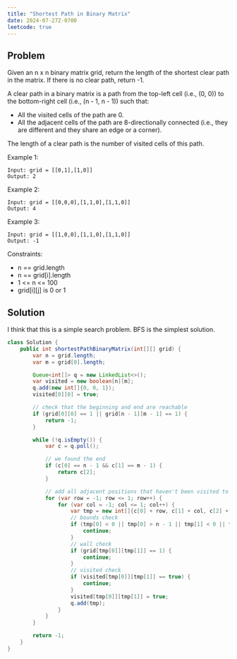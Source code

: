 ```yaml
---
title: "Shortest Path in Binary Matrix"
date: 2024-07-27Z-0700
leetcode: true
---
```


## Problem

Given an n x n binary matrix grid, return the length of the shortest clear path in the matrix. If there is no clear path, return -1.

A clear path in a binary matrix is a path from the top-left cell (i.e., (0, 0)) to the bottom-right cell (i.e., (n - 1, n - 1)) such that:

- All the visited cells of the path are 0.
- All the adjacent cells of the path are 8-directionally connected (i.e., they are different and they share an edge or a corner).

The length of a clear path is the number of visited cells of this path.

Example 1:

```text
Input: grid = [[0,1],[1,0]]
Output: 2
```

Example 2:

```text
Input: grid = [[0,0,0],[1,1,0],[1,1,0]]
Output: 4
```

Example 3:

```text
Input: grid = [[1,0,0],[1,1,0],[1,1,0]]
Output: -1
```

Constraints:

- n == grid.length
- n == grid[i].length
- 1 <= n <= 100
- grid\[i][j] is 0 or 1

## Solution

I think that this is a simple search problem. BFS is the simplest solution.

```java
class Solution {
    public int shortestPathBinaryMatrix(int[][] grid) {
        var n = grid.length;
        var m = grid[0].length;

        Queue<int[]> q = new LinkedList<>();
        var visited = new boolean[n][m];
        q.add(new int[]{0, 0, 1});
        visited[0][0] = true;

        // check that the beginning and end are reachable
        if (grid[0][0] == 1 || grid[n - 1][m - 1] == 1) {
            return -1;
        }

        while (!q.isEmpty()) {
            var c = q.poll();

            // we found the end
            if (c[0] == n - 1 && c[1] == m - 1) {
                return c[2];
            }

            // add all adjacent positions that haven't been visited to the queue
            for (var row = -1; row <= 1; row++) {
                for (var col = -1; col <= 1; col++) {
                    var tmp = new int[]{c[0] + row, c[1] + col, c[2] + 1};
                    // bounds check
                    if (tmp[0] < 0 || tmp[0] > n - 1 || tmp[1] < 0 || tmp[1] > m - 1) {
                        continue;
                    }
                    // wall check
                    if (grid[tmp[0]][tmp[1]] == 1) {
                        continue;
                    }
                    // visited check
                    if (visited[tmp[0]][tmp[1]] == true) {
                        continue;
                    }
                    visited[tmp[0]][tmp[1]] = true;
                    q.add(tmp);
                }
            }
        }

        return -1;
    }
}
```
